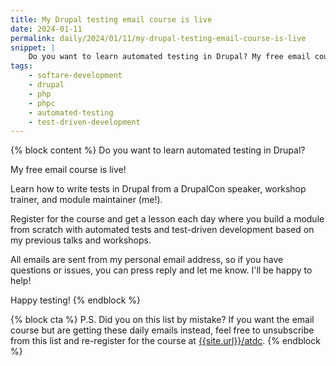 ```yaml
---
title: My Drupal testing email course is live
date: 2024-01-11
permalink: daily/2024/01/11/my-drupal-testing-email-course-is-live
snippet: |
    Do you want to learn automated testing in Drupal? My free email course is live! Learn from a DrupalCon speaker, workshop trainer, and module maintainer how to write tests in Drupal.
tags:
    - softare-development
    - drupal
    - php
    - phpc
    - automated-testing
    - test-driven-development
---
```


{% block content %}
Do you want to learn automated testing in Drupal?

My free email course is live!

Learn how to write tests in Drupal from a DrupalCon speaker, workshop trainer, and module maintainer (me!).

Register for the course and get a lesson each day where you build a module from scratch with automated tests and test-driven development based on my previous talks and workshops.

All emails are sent from my personal email address, so if you have questions or issues, you can press reply and let me know. I'll be happy to help!

Happy testing!
{% endblock %}

{% block cta %}
P.S. Did you on this list by mistake? If you want the email course but are getting these daily emails instead, feel free to unsubscribe from this list and re-register for the course at [{{site.url}}/atdc]({{site.url}}/atdc).
{% endblock %}
